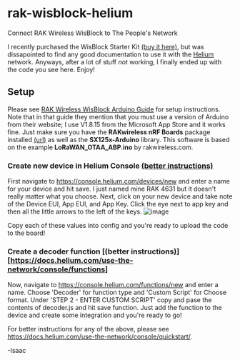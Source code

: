 # rak-wisblock-helium
Connect RAK Wireless WisBlock to The People's Network

I recently purchased the WisBlock Starter Kit [(buy it here)](https://shop.parleylabs.com/collections/iot-developers-products/products/wisblock-starter-kit), but was dissapointed to find any good documentation to use it with the [Helium](https://www.helium.com/) network. Anyways, after a lot of stuff *not* working, I finally ended up with the code you see here. Enjoy!

## Setup

Please see [RAK Wireless WisBlock Arduino Guide](https://docs.helium.com/use-the-network/devices/development/rakwireless/wisblock-4631/arduino/) for setup instructions. Note that in that guide they mention that you must use a version of Arduino from their website; I use V1.8.15 from the Microsoft App Store and it works fine. Just make sure you have the **RAKwireless nRF Boards** package installed [(url)](https://raw.githubusercontent.com/RAKwireless/RAKwireless-Arduino-BSP-Index/main/package_rakwireless_index.json
) as well as the **SX125x-Arduino** library. This software is based on the example **LoRaWAN_OTAA_ABP.ino** by rakwireless.com.

### Create new device in Helium Console [(better instructions)](https://docs.helium.com/use-the-network/console/adding-devices/)
First navigate to https://console.helium.com/devices/new and enter a name for your device and hit save. I just named mine RAK 4631 but it doesn't really matter what you choose. Next, click on your new device and take note of the Device EUI, App EUI, and App Key. Click the eye next to app key and then all the little arrows to the left of the keys.
![image](https://user-images.githubusercontent.com/57055268/128755427-9124c939-47c1-4ed3-8f23-0837162e0b7e.png)

Copy each of these values into config and you're ready to upload the code to the board!

### Create a decoder function [(better instructions)][https://docs.helium.com/use-the-network/console/functions]
Now, navigate to https://console.helium.com/functions/new and enter a name. Choose 'Decoder' for function type and 'Custom Script' for Choose format.
Under 'STEP 2 - ENTER CUSTOM SCRIPT' copy and pase the contents of decoder.js and hit save function.
Just add the function to the device and create some integration and you're ready to go!

For better instructions for any of the above, please see https://docs.helium.com/use-the-network/console/quickstart/.

 -Isaac
